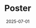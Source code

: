 ---
title: "Poster"
collection: talks
type: "Poster"
permalink: /talks/2025-07-01-poster-icml
venue: "Forty-Second International Conference on Machine Learning"
date: 2025-07-01
location: "Vancouver, Canada"
--- 